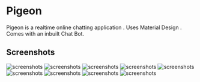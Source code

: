 # Pigeon
Pigeon is a realtime online chatting application .
Uses Material Design .
Comes with an inbuilt Chat Bot.

## Screenshots

![screenshots](1.png)
![screenshots](2.png)
![screenshots](3.png)
![screenshots](4.png)
![screenshots](5.png)
![screenshots](6.png)
![screenshots](7.png)
![screenshots](8.png)
![screenshots](9.png)
